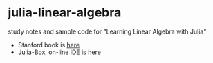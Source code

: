 # julia-linear-algebra
study notes and sample code for "Learning Linear Algebra with Julia"

- Stanford book is [here](http://vmls-book.stanford.edu/vmls-julia-companion.pdf)
- Julia-Box, on-line IDE is [here](https://juliabox.com/)
